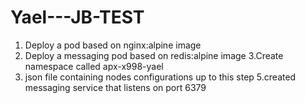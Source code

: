 # Yael---JB-TEST
1. Deploy a pod based on nginx:alpine image
2. Deploy a messaging pod based on redis:alpine image 
3.Create namespace called apx-x998-yael
4. json file containing nodes configurations up to this step
5.created messaging service that listens on port 6379
